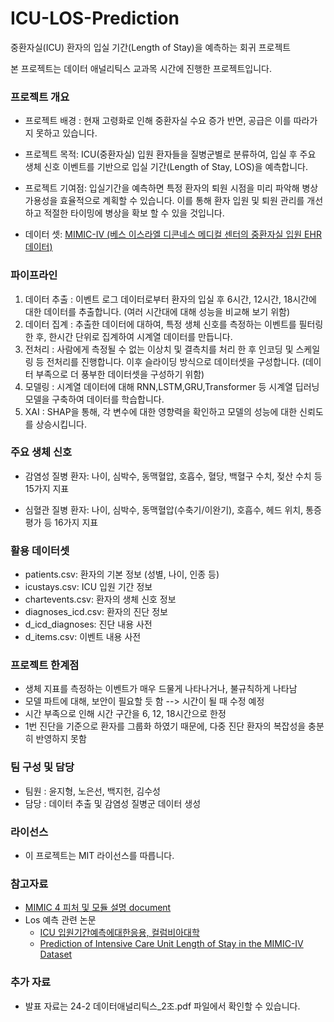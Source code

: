 # ICU-LOS-Prediction
중환자실(ICU) 환자의 입실 기간(Length of Stay)을 예측하는 회귀 프로젝트

본 프로젝트는 데이터 애널리틱스 교과목 시간에 진행한 프로젝트입니다. 

### 프로젝트 개요
+ 프로젝트 배경 : 현재 고령화로 인해 중환자실 수요 증가 반면, 공급은 이를 따라가지 못하고 있습니다.
  
+ 프로젝트 목적: ICU(중환자실) 입원 환자들을 질병군별로 분류하여, 입실 후 주요 생체 신호 이벤트를 기반으로 입실 기간(Length of Stay, LOS)을 예측합니다.

+ 프로젝트 기여점: 입실기간을 예측하면 특정 환자의 퇴원 시점을 미리 파악해 병상 가용성을 효율적으로 계획할 수 있습니다. 이를 통해 환자 입원 및 퇴원 관리를 개선하고 적절한 타이밍에 병상을 확보 할 수 있을 것입니다.
  
+ 데이터 셋: [MIMIC-IV (베스 이스라엘 디콘네스 메디컬 센터의 중환자실 입원 EHR 데이터)](https://physionet.org/content/mimiciv/3.1/)
  
### 파이프라인

1. 데이터 추출 : 이벤트 로그 데이터로부터 환자의 입실 후 6시간, 12시간, 18시간에 대한 데이터를 추출합니다. (여러 시간대에 대해 성능을 비교해 보기 위함)
2. 데이터 집계 : 추출한 데이터에 대하여, 특정 생체 신호를 측정하는 이벤트를 필터링 한 후, 한시간 단위로 집계하여 시계열 데이터를 만듭니다.
3. 전처리 : 사람에게 측정될 수 없는 이상치 및 결측치를 처리 한 후 인코딩 및 스케일링 등 전처리를 진행합니다. 이후 슬라이딩 방식으로 데이터셋을 구성합니다. (데이터 부족으로 더 풍부한 데이터셋을 구성하기 위함)
4. 모델링 : 시계열 데이터에 대해 RNN,LSTM,GRU,Transformer 등 시계열 딥러닝 모델을 구축하여 데이터를 학습합니다.
5. XAI : SHAP을 통해, 각 변수에 대한 영향력을 확인하고 모델의 성능에 대한 신뢰도를 상승시킵니다.

### 주요 생체 신호
+ 감염성 질병 환자: 나이, 심박수, 동맥혈압, 호흡수, 혈당, 백혈구 수치, 젖산 수치 등 15가지 지표

+ 심혈관 질병 환자: 나이, 심박수, 동맥혈압(수축기/이완기), 호흡수, 헤드 위치, 통증 평가 등 16가지 지표

### 활용 데이터셋
+ patients.csv: 환자의 기본 정보 (성별, 나이, 인종 등)
+ icustays.csv: ICU 입원 기간 정보
+ chartevents.csv: 환자의 생체 신호 정보
+ diagnoses_icd.csv: 환자의 진단 정보
+ d_icd_diagnoses: 진단 내용 사전
+ d_items.csv: 이벤트 내용 사전

### 프로젝트 한계점
+ 생체 지표를 측정하는 이벤트가 매우 드물게 나타나거나, 불규칙하게 나타남
+ 모델 파트에 대해, 보안이 필요할 듯 함 --> 시간이 될 때 수정 예정
+ 시간 부족으로 인해 시간 구간을 6, 12, 18시간으로 한정 
+ 1번 진단을 기준으로 환자를 그룹화 하였기 때문에, 다중 진단 환자의 복잡성을 충분히 반영하지 못함
  
### 팀 구성 및 담당
+ 팀원 : 윤지형, 노은선, 백지헌, 김수성
+ 담당 : 데이터 추출 및 감염성 질병군 데이터 생성

### 라이선스
+ 이 프로젝트는 MIT 라이선스를 따릅니다.

### 참고자료
+ [MIMIC 4 피처 및 모듈 설명 document](https://mimic.mit.edu/docs/iv/modules/)
+ Los 예측 관련 논문
  + [ICU 입원기간예측에대한응용, 컬럼비아대학](https://ar5iv.labs.arxiv.org/html/2401.00902)
  + [Prediction of Intensive Care Unit Length of Stay in the MIMIC-IV Dataset](https://www.mdpi.com/2076-3417/13/12/6930)
  
### 추가 자료
+ 발표 자료는 24-2 데이터애널리틱스_2조.pdf 파일에서 확인할 수 있습니다.
